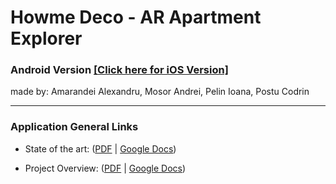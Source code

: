 # Howme Deco - AR Apartment Explorer

### Android Version [[Click here for iOS Version]](https://github.com/ioanapelinn/Howme-Deco)

made by: Amarandei Alexandru, Mosor Andrei, Pelin Ioana, Postu Codrin

---

### Application General Links

- State of the art: ([PDF](https://drive.google.com/file/d/1SrbgaeeZynlCYrLNuq3Es9U9w90q3N2-/view?usp=sharing) | [Google Docs](https://docs.google.com/document/d/1AojRkZjbe8EHWgn_GYmdKujnifBtFTwWwFhbi-GPOAI/edit#heading=h.bcldxwdefncd))

- Project Overview: ([PDF](https://drive.google.com/file/d/1lSRG10JyLi816I7YxK5xE5gfCOiQkPAd/view?usp=sharing) | [Google Docs](https://docs.google.com/document/d/11XxGD7KlC5-ksD3olRdc5jYMgHvhz0HwO5CJcLoECPk/edit?usp=sharing))
